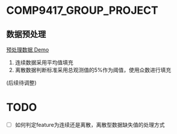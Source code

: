 # COMP9417_GROUP_PROJECT

## 数据预处理

[预处理数据 Demo](preprocessing.ipynb)

1. 连续数据采用平均值填充
2. 离散数据判断标准采用总观测值的5%作为阈值，使用众数进行填充

(后续待调整)

# TODO

- [ ] 如何判定feature为连续还是离散，离散型数据缺失值的处理方式
